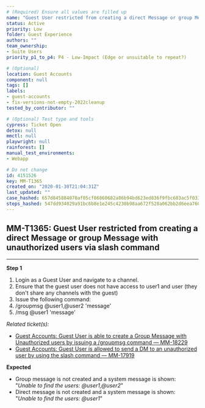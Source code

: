 ```yaml
---
# (Required) Ensure all values are filled up
name: "Guest User restricted from creating a direct Message or group Message with unauthorized users via slash command"
status: Active
priority: Low
folder: Guest Experience
authors: ""
team_ownership: 
- Suite Users
priority_p1_to_p4: P4 - Low-Impact (Edge or unsuitable to repeat?)

# (Optional)
location: Guest Accounts
component: null
tags: []
labels: 
- guest-accounts
- fix-versions-not-empty-2022cleanup
tested_by_contributor: ""

# (Optional) Test type and tools
cypress: Ticket Open
detox: null
mmctl: null
playwright: null
rainforest: []
manual_test_environments: 
- Webapp

# Do not change
id: 4151526
key: MM-T1365
created_on: "2020-01-30T21:04:31Z"
last_updated: ""
case_hashed: 657d845884070af05cf86860682a86b94bd623ed836f9fbc683ac5f033044c4d22de168303c8afe2bc29b9f9ec5d093b
steps_hashed: 547dd934029a91bc6b8e1e245c4230b98aa672f528a062bb2d6eea760779d82458db891355f8fbc377b06f28d66fe38d
---
```


<!-- (Auto-generated) Based on frontmatter's "key" and "name" -->

## MM-T1365: Guest User restricted from creating a direct Message or group Message with unauthorized users via slash command

---

**Step 1**

1. Login as a Guest User and navigate to a channel.
2. Ensure that the guest user does not have access to user1 and user (they don't share any channels with the guest)
3. Issue the following command:
4. /groupmsg @user1,@user2 'message'
5. /msg @user1 'message'

_Related ticket(s):_

- [Guest Accounts: Guest User is able to create a Group Message with Unauthorized users by issuing a /groupmsg command — MM-18229](https://mattermost.atlassian.net/browse/MM-18229)
- [Guest Accounts: Guest User is allowed to send a DM to an unauthorized user by using the slash command — MM-17919](https://mattermost.atlassian.net/browse/MM-17919)

**Expected**

- Group message is not created and a system message is shown:
  \
  "_Unable to find the users: @user1,@user2_"
- Direct message is not created and a system message is shown:
  \
  "_Unable to find the users: @user1_"
